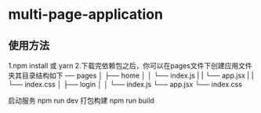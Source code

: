 # multi-page-application

## 使用方法

1.npm install 或 yarn
2.下载完依赖包之后，你可以在pages文件下创建应用文件夹其目录结构如下
── pages
│   ├── home
│   │   └── index.js
|   |   └── app.jsx
|   |   └── index.css
│   ├── login
│   │   └── index.js
        └── app.jsx
        └── index.css

启动服务 npm run dev
打包构建 npm run build
